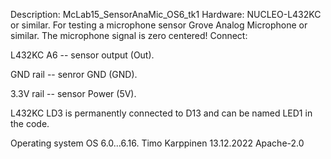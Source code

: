 Description: McLab15_SensorAnaMic_OS6_tk1
Hardware: NUCLEO-L432KC or similar.
For testing a microphone sensor Grove Analog Microphone or similar. 
The microphone signal is zero centered!
Connect:

L432KC A6 -- sensor output (Out).

GND rail  -- senror GND (GND).

3.3V rail -- sensor Power (5V).

L432KC LD3 is permanently connected to D13 and can be named LED1 in the code.

Operating system OS 6.0...6.16.
Timo Karppinen 13.12.2022  Apache-2.0